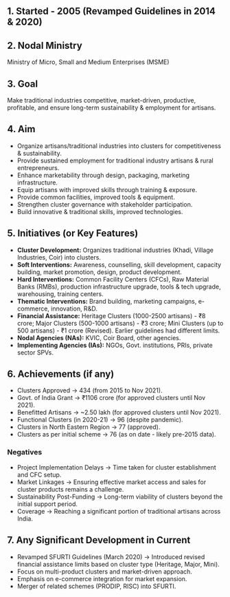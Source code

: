

## 1. Started - 2005 (Revamped Guidelines in 2014 & 2020)

## 2. Nodal Ministry
Ministry of Micro, Small and Medium Enterprises (MSME)

## 3. Goal
Make traditional industries competitive, market-driven, productive, profitable, and ensure long-term sustainability & employment for artisans.

## 4. Aim
* Organize artisans/traditional industries into clusters for competitiveness & sustainability.
* Provide sustained employment for traditional industry artisans & rural entrepreneurs.
* Enhance marketability through design, packaging, marketing infrastructure.
* Equip artisans with improved skills through training & exposure.
* Provide common facilities, improved tools & equipment.
* Strengthen cluster governance with stakeholder participation.
* Build innovative & traditional skills, improved technologies.

## 5. Initiatives (or Key Features)
* **Cluster Development:** Organizes traditional industries (Khadi, Village Industries, Coir) into clusters.
* **Soft Interventions:** Awareness, counselling, skill development, capacity building, market promotion, design, product development.
* **Hard Interventions:** Common Facility Centers (CFCs), Raw Material Banks (RMBs), production infrastructure upgrade, tools & tech upgrade, warehousing, training centers.
* **Thematic Interventions:** Brand building, marketing campaigns, e-commerce, innovation, R&D.
* **Financial Assistance:** Heritage Clusters (1000-2500 artisans) - ₹8 crore; Major Clusters (500-1000 artisans) - ₹3 crore; Mini Clusters (up to 500 artisans) - ₹1 crore (Revised). Earlier guidelines had different limits.
* **Nodal Agencies (NAs):** KVIC, Coir Board, other agencies.
* **Implementing Agencies (IAs):** NGOs, Govt. institutions, PRIs, private sector SPVs.

## 6. Achievements (if any)
* Clusters Approved -> 434 (from 2015 to Nov 2021).
* Govt. of India Grant -> ₹1106 crore (for approved clusters until Nov 2021).
* Benefitted Artisans -> ~2.50 lakh (for approved clusters until Nov 2021).
* Functional Clusters (in 2020-21) -> 96 (despite pandemic).
* Clusters in North Eastern Region -> 77 (approved).
* Clusters as per initial scheme -> 76 (as on date - likely pre-2015 data).

### Negatives
* Project Implementation Delays -> Time taken for cluster establishment and CFC setup.
* Market Linkages -> Ensuring effective market access and sales for cluster products remains a challenge.
* Sustainability Post-Funding -> Long-term viability of clusters beyond the initial support period.
* Coverage -> Reaching a significant portion of traditional artisans across India.

## 7. Any Significant Development in Current
* Revamped SFURTI Guidelines (March 2020) -> Introduced revised financial assistance limits based on cluster type (Heritage, Major, Mini).
* Focus on multi-product clusters and market-driven approach.
* Emphasis on e-commerce integration for market expansion.
* Merger of related schemes (PRODIP, RISC) into SFURTI.